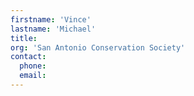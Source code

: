 ```yaml
---
firstname: 'Vince'
lastname: 'Michael'
title:
org: 'San Antonio Conservation Society'
contact:
  phone:
  email:
---
```

